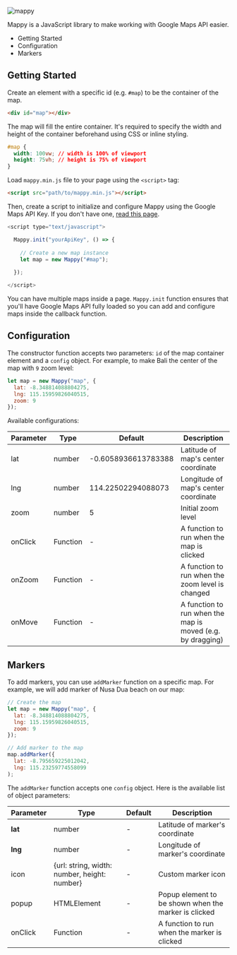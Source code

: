 
![mappy](https://user-images.githubusercontent.com/57926750/177007121-720b303b-83ba-4305-b9a5-5b90859d2641.svg)

Mappy is a JavaScript library to make working with Google Maps API easier.

- Getting Started
- Configuration
- Markers

## Getting Started

Create an element with a specific id (e.g. `#map`) to be the container of the map.

```html
<div id="map"></div>
```

The map will fill the entire container. It's required to specify the width and height of the container beforehand using CSS or inline styling.

```css
#map {
  width: 100vw; // width is 100% of viewport
  height: 75vh; // height is 75% of viewport
}
```

Load `mappy.min.js` file to your page using the `<script>` tag:

```html
<script src="path/to/mappy.min.js"></script>
```

Then, create a script to initialize and configure Mappy using the Google Maps API Key. If you don't have one, [read this page](https://developers.google.com/maps/documentation/javascript/get-api-key).

```javascript
<script type="text/javascript">

  Mappy.init("yourApiKey", () => {
    
    // Create a new map instance
    let map = new Mappy("#map");
    
  });

</script>
```
You can have multiple maps inside a page. `Mappy.init` function ensures that you'll have Google Maps API fully loaded so you can add and configure maps inside the callback function.

## Configuration

The constructor function accepts two parameters: `id` of the map container element and a `config` object. For example, to make Bali the center of the map with `9` zoom level:

```javascript
let map = new Mappy("map", {
  lat: -8.348814088804275,
  lng: 115.15959826040515,
  zoom: 9
});
```

Available configurations:

| Parameter | Type | Default | Description |
| --- | --- | --- | --- |
| lat | number | -0.6058936613783388 | Latitude of map's center coordinate |
| lng | number | 114.22502294088073 | Longitude of map's center coordinate |
| zoom | number | 5 | Initial zoom level |
| onClick | Function | - | A function to run when the map is clicked |
| onZoom | Function | - | A function to run when the zoom level is changed |
| onMove | Function | - | A function to run when the map is moved (e.g. by dragging) |

## Markers

To add markers, you can use `addMarker` function on a specific map. For example, we will add marker of Nusa Dua beach on our map:

```javascript
// Create the map
let map = new Mappy("map", {
  lat: -8.348814088804275,
  lng: 115.15959826040515,
  zoom: 9
});

// Add marker to the map
map.addMarker({
  lat: -8.795659225012042,
  lng: 115.23259774558099
);
```

The `addMarker` function accepts one `config` object. Here is the available list of object parameters:

| Parameter | Type | Default | Description |
| --- | --- | --- | --- |
| **lat** | number | - | Latitude of marker's coordinate |
| **lng** | number | - | Longitude of marker's coordinate |
| icon | {url: string, width: number, height: number} | - | Custom marker icon |
| popup | HTMLElement | - | Popup element to be shown when the marker is clicked |
| onClick | Function | - | A function to run when the marker is clicked |




